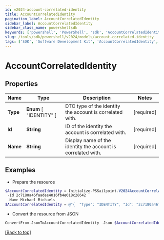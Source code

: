 ```yaml
---
id: v2024-account-correlated-identity
title: AccountCorrelatedIdentity
pagination_label: AccountCorrelatedIdentity
sidebar_label: AccountCorrelatedIdentity
sidebar_class_name: powershellsdk
keywords: ['powershell', 'PowerShell', 'sdk', 'AccountCorrelatedIdentity', 'V2024AccountCorrelatedIdentity'] 
slug: /tools/sdk/powershell/v2024/models/account-correlated-identity
tags: ['SDK', 'Software Development Kit', 'AccountCorrelatedIdentity', 'V2024AccountCorrelatedIdentity']
---
```



# AccountCorrelatedIdentity

## Properties

Name | Type | Description | Notes
------------ | ------------- | ------------- | -------------
**Type** |  **Enum** [  "IDENTITY" ] | DTO type of the identity the account is correlated with. | [required]
**Id** | **String** | ID of the identity the account is correlated with. | [required]
**Name** | **String** | Display name of the identity the account is correlated with. | [required]

## Examples

- Prepare the resource
```powershell
$AccountCorrelatedIdentity = Initialize-PSSailpoint.V2024AccountCorrelatedIdentity  -Type IDENTITY `
 -Id 2c7180a46faadee4016fb4e018c20642 `
 -Name Michael Michaels
$AccountCorrelatedIdentity = @"{  "Type": "IDENTITY", "Id": "2c7180a46faadee4016fb4e018c20642", "Name": "Michael Michaels" }"@
```

- Convert the resource from JSON
```powershell
ConvertFrom-JsonToAccountCorrelatedIdentity -Json $AccountCorrelatedIdentity
```


[[Back to top]](#) 

